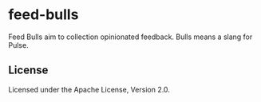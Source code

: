 feed-bulls
==========

Feed Bulls aim to collection opinionated feedback. Bulls means a slang for Pulse.

## License

Licensed under the Apache License, Version 2.0.
